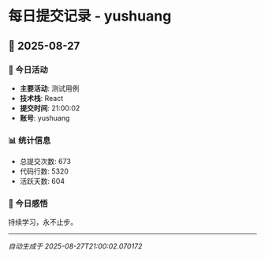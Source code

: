 # 每日提交记录 - yushuang

## 📅 2025-08-27

### 🎯 今日活动
- **主要活动**: 测试用例
- **技术栈**: React
- **提交时间**: 21:00:02
- **账号**: yushuang

### 📊 统计信息
- 总提交次数: 673
- 代码行数: 5320
- 活跃天数: 604

### 💭 今日感悟
持续学习，永不止步。

---
*自动生成于 2025-08-27T21:00:02.070172*
